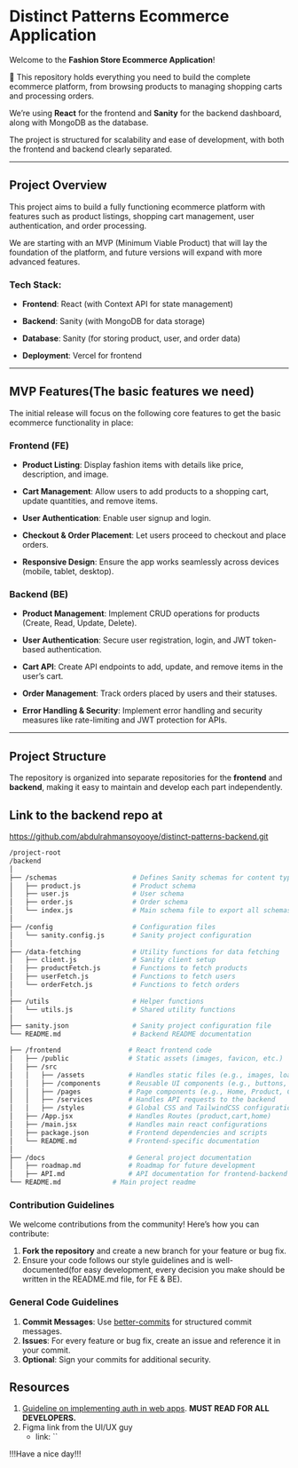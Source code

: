 # Distinct Patterns Ecommerce Application

Welcome to the **Fashion Store Ecommerce Application**! 


🎉 This repository holds everything you need to build the complete ecommerce platform, from browsing products to managing shopping carts and processing orders.



 We’re using **React** for the frontend and **Sanity** for the backend dashboard, along with MongoDB as the database. 
 
 
 The project is structured for scalability and ease of development, with both the frontend and backend clearly separated.

---

## Project Overview

This project aims to build a fully functioning ecommerce platform with features such as product listings, shopping cart management, user authentication, and order processing. 


We are starting with an MVP (Minimum Viable Product) that will lay the foundation of the platform, and future versions will expand with more advanced features.

### Tech Stack:

- **Frontend**: React (with Context API for state management)

- **Backend**: Sanity (with MongoDB for data storage)

- **Database**: Sanity (for storing product, user, and order data)

- **Deployment**: Vercel for frontend

---

## MVP Features(The basic features we need)

The initial release will focus on the following core features to get the basic ecommerce functionality in place:

### Frontend (FE)
- **Product Listing**: Display fashion items with details like price, description, and image.

- **Cart Management**: Allow users to add products to a shopping cart, update quantities, and remove items.

- **User Authentication**: Enable user signup and login.

- **Checkout & Order Placement**: Let users proceed to checkout and place orders.

- **Responsive Design**: Ensure the app works seamlessly across devices (mobile, tablet, desktop).

### Backend (BE)
- **Product Management**: Implement CRUD operations for products (Create, Read, Update, Delete).

- **User Authentication**: Secure user registration, login, and JWT token-based authentication.

- **Cart API**: Create API endpoints to add, update, and remove items in the user’s cart.

- **Order Management**: Track orders placed by users and their statuses.

- **Error Handling & Security**: Implement error handling and security measures like rate-limiting and JWT protection for APIs.

---

## Project Structure

The repository is organized into separate repositories for the **frontend** and **backend**, making it easy to maintain and develop each part independently.


## Link to the backend repo at
 https://github.com/abdulrahmansoyooye/distinct-patterns-backend.git



```bash
/project-root
/backend
│
├── /schemas                   # Defines Sanity schemas for content types
│   ├── product.js             # Product schema
│   ├── user.js                # User schema
│   ├── order.js               # Order schema
│   └── index.js               # Main schema file to export all schemas
│
├── /config                    # Configuration files
│   └── sanity.config.js       # Sanity project configuration
│
├── /data-fetching             # Utility functions for data fetching
│   ├── client.js              # Sanity client setup
│   ├── productFetch.js        # Functions to fetch products
│   ├── userFetch.js           # Functions to fetch users
│   └── orderFetch.js          # Functions to fetch orders
│
├── /utils                     # Helper functions
│   └── utils.js               # Shared utility functions
│
├── sanity.json                # Sanity project configuration file
└── README.md                  # Backend README documentation

├── /frontend                 # React frontend code
│   ├── /public               # Static assets (images, favicon, etc.)
│   ├── /src
│   │   ├── /assets           # Handles static files (e.g., images, loaders, videos)
│   │   ├── /components       # Reusable UI components (e.g., buttons, product cards)
│   │   ├── /pages            # Page components (e.g., Home, Product, Cart)
│   │   ├── /services         # Handles API requests to the backend
│   │   ├── /styles           # Global CSS and TailwindCSS configurations
│   ├── /App.jsx              # Handles Routes (product,cart,home)
│   ├── /main.jsx             # Handles main react configurations 
│   ├── package.json          # Frontend dependencies and scripts
│   └── README.md             # Frontend-specific documentation
│
├── /docs                     # General project documentation
│   ├── roadmap.md            # Roadmap for future development
│   ├── API.md                # API documentation for frontend-backend interaction
└── README.md             # Main project readme  

```


### Contribution Guidelines

We welcome contributions from the community! Here’s how you can contribute:

1. **Fork the repository** and create a new branch for your feature or bug fix.
2. Ensure your code follows our style guidelines and is well-documented(for easy development, every decision you make should be written in the README.md file, for FE & BE).




### General Code Guidelines

1. **Commit Messages**: Use [better-commits](https://github.com/Everduin94/better-commits) for structured commit messages.
2. **Issues**: For every feature or bug fix, create an issue and reference it in your commit.
3. **Optional**: Sign your commits for additional security.


## Resources
1. [Guideline on implementing auth in web apps](https://thecopenhagenbook.com/). **MUST READ FOR ALL DEVELOPERS.**
2. Figma link from the UI/UX guy
   - link: ``


!!!Have a nice day!!!